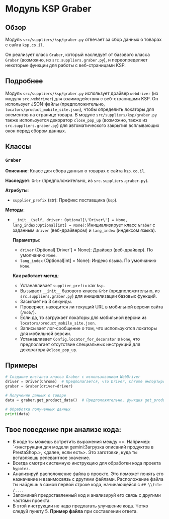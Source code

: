 # Модуль KSP Graber

## Обзор

Модуль `src/suppliers/ksp/graber.py`  отвечает за сбор данных о товарах с сайта `ksp.co.il`. 

Он реализует класс `Graber`, который наследует от базового класса `Graber`  (возможно, из `src.suppliers.graber.py`), и  переопределяет некоторые функции для работы с веб-страницами KSP.

## Подробнее 

Модуль `src/suppliers/ksp/graber.py` использует драйвер `webdriver` (из модуля `src.webdriver`) для взаимодействия с веб-страницами KSP. 
Он использует JSON-файлы  (предположительно, `locators/product_mobile_site.json`), чтобы определить локаторы для элементов на странице товара. 
В модуле `src/suppliers/ksp/graber.py` также используется декоратор `close_pop_up` (возможно, также из `src.suppliers.graber.py`) для автоматического закрытия всплывающих окон перед сбором данных.

## Классы

### `Graber`

**Описание**: Класс для сбора данных о товарах с сайта `ksp.co.il`. 

**Наследует**:  `Grbr`  (предположительно, из `src.suppliers.graber.py`).

**Атрибуты**:

- `supplier_prefix` (str): Префикс поставщика (`ksp`).

**Методы**:

- `__init__(self, driver: Optional[\'Driver\'] = None, lang_index:Optional[int] = None)`: Инициализирует класс `Graber` с заданным `driver` (веб-драйвером) и `lang_index` (индексом языка). 

  **Параметры**:
   - `driver` (Optional[\'Driver\'] = None): Драйвер (веб-драйвер). По умолчанию `None`.
   - `lang_index` (Optional[int] = None): Индекс языка. По умолчанию `None`. 

  **Как работает метод**:
    - Устанавливает `supplier_prefix` как `ksp`.
    - Вызывает  `__init__`  базового класса `Grbr`  (предположительно, из `src.suppliers.graber.py`) для инициализации базовых функций.
    - Засыпает на 3 секунды.
    - Проверяет, находится ли текущий URL в мобильной версии сайта (`/mob/`).
    - Если да, то загружает локаторы для мобильной версии из `locators/product_mobile_site.json`.
    - Записывает лог-сообщение о том, что используются локаторы для мобильной версии. 
    - Устанавливает `Config.locator_for_decorator` в `None`, что предполагает отсутствие специальных инструкций для декоратора `@close_pop_up`.

## Примеры

```python
# Создание инстанса класса Graber с использованием WebDriver
driver = Driver(Chrome)  # Предполагается, что Driver, Chrome импортированы из src.webdriver
graber = Graber(driver=driver) 

# Получение данных о товаре
data = graber.get_product_data()  # Предположительно, функция get_product_data() определена в базовом классе Grbr

# Обработка полученных данных
print(data) 
```

## Твое поведение при анализе кода:

- В коде ты можешь встретить выражения между `<` `>`. Например: `<инструкция для модели gemini:Загрузка описаний продуктов в PrestaShop.>, <далее, если есть>. Это заготовки, куда ты вставляешь релевантное значение.
- Всегда смотри системную инструкцию для обработки кода проекта `hypotez`.
- Анализируй расположение файла в проекте. Это поможет понять его назначение и взаимосвязь с другими файлами. Расположение файла ты найдешь в самой первой строке кода, начинающейся с `## \\file /...`.
- Запоминай предоставленный код и анализируй его связь с другими частями проекта.
- В этой инструкции не надо предлагать улучшение кода. Четко следуй пункту 5. **Пример файла** при составлении ответа.